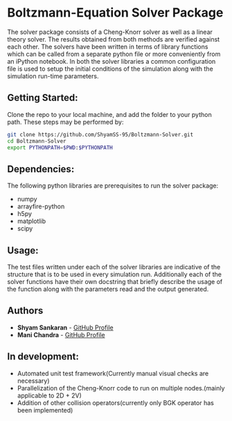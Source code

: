 # Boltzmann-Equation Solver Package

The solver package consists of a Cheng-Knorr solver as well as a linear theory solver. The results obtained from both methods are verified against each other. The solvers have been written in terms of library functions which can be called from a separate python file or more conveniently from an iPython notebook. In both the solver libraries a common configuration file is used to setup the initial conditions of the simulation along with the simulation run-time parameters. 

## Getting Started:

Clone the repo to your local machine, and add the folder to your python path. These steps may be performed by:

```bash
git clone https://github.com/ShyamSS-95/Boltzmann-Solver.git
cd Boltzmann-Solver
export PYTHONPATH=$PWD:$PYTHONPATH
```

## Dependencies:

The following python libraries are prerequisites to run the solver package:

* numpy
* arrayfire-python
* h5py
* matplotlib
* scipy

## Usage:

The test files written under each of the solver libraries are indicative of the structure that is to be used in every simulation run. Additionally each of the solver functions have their own docstring that briefly describe the usage of the function along with the parameters read and the output generated.

## Authors

* **Shyam Sankaran** - [GitHub Profile](https://github.com/ShyamSS-95)
* **Mani Chandra** - [GitHub Profile](https://github.com/mchandra)

## In development:

* Automated unit test framework(Currently manual visual checks are necessary)
* Parallelization of the Cheng-Knorr code to run on multiple nodes.(mainly applicable to 2D + 2V)
* Addition of other collision operators(currently only BGK operator has been implemented)